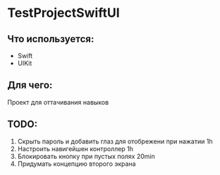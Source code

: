 # TestProjectSwiftUI

## Что используется:
- Swift
- UIKit

## Для чего:

Проект для оттачивания навыков

## TODO:
1) Скрыть пароль и добавить глаз для отобрежени при нажатии 1h
2) Настроить навигейшен контроллер 1h
3) Блокировать кнопку при пустых полях 20min
4) Придумать концепцию второго экрана
